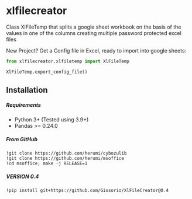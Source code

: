 # xlfilecreator
Class XlFileTemp that splits a google sheet workbook on the basis of the values in one of the columns creating multiple password protected excel files



New Project? Get a Config file in Excel, ready to import into google sheets:
```python
from xlfilecreator.xlfiletemp import XlFileTemp

XlFileTemp.export_config_file()


```





                   
Installation
------------

##### Requirements
* Python 3+ (Tested using 3.9+)
* Pandas >= 0.24.0

##### From GitHub
    !git clone https://github.com/herumi/cybozulib
    !git clone https://github.com/herumi/msoffice
    !cd msoffice; make -j RELEASE=1
    
##### VERSION 0.4 
    !pip install git+https://github.com/Giosorio/XlFileCreator@0.4

